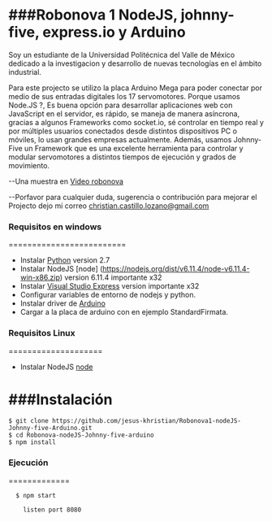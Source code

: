 ###Robonova 1 NodeJS, johnny-five, express.io y  Arduino
===========================
Soy un estudiante de la Universidad Politécnica del Valle de México dedicado a la investigacion y desarrollo de nuevas tecnologías en el ámbito industrial.

Para este projecto se utilizo la placa Arduino Mega para poder conectar por medio de sus entradas digitales los 17 servomotores. 
Porque usamos Node.JS ?, Es buena opción para desarrollar aplicaciones web con JavaScript en el servidor, 
es rápido, se maneja de manera asíncrona, gracias a algunos Frameworks como socket.io, sé controlar en tiempo real y 
por múltiples usuarios conectados desde distintos dispositivos PC o móviles, lo usan grandes empresas actualmente. 
Además, usamos Johnny-Five un Framework que es una excelente herramienta para controlar y 
modular servomotores a distintos tiempos de ejecución y grados de movimiento.



--Una muestra en [Video robonova](https://youtu.be/HS7VAO5c-Ks)


--Porfavor para cualquier duda, sugerencia o contribución para mejorar el Projecto dejo mi correo christian.castillo.lozano@gmail.com




### Requisitos en windows 
=========================
 - Instalar [Python](https://www.python.org/download/releases/2.7.6/)  version 2.7 
 - Instalar NodeJS  [node] (https://nodejs.org/dist/v6.11.4/node-v6.11.4-win-x86.zip)  version 6.11.4 importante x32
 - Instalar [Visual Studio Express](https://www.visualstudio.com/es/vs/visual-studio-express/) version importante x32
 - Configurar variables de entorno de nodejs y python.
 - Instalar driver de [Arduino](https://www.arduino.cc/en/Guide/windows#toc4) 
 - Cargar a la placa de arduino con en ejemplo StandardFirmata.

### Requisitos Linux 
====================
 - Instalar NodeJS [node](https://nodejs.org/dist/v6.11.4/node-v6.11.4-linux-x86.tar.xz)
 

###Instalación 
===============
```shell
$ git clone https://github.com/jesus-khristian/Robonova1-nodeJS-Johnny-five-Arduino.git 
$ cd Robonova-nodeJS-Johnny-five-arduino 
$ npm install 
```

### Ejecución
=============
```shell
  $ npm start

    listen port 8080
```









 








